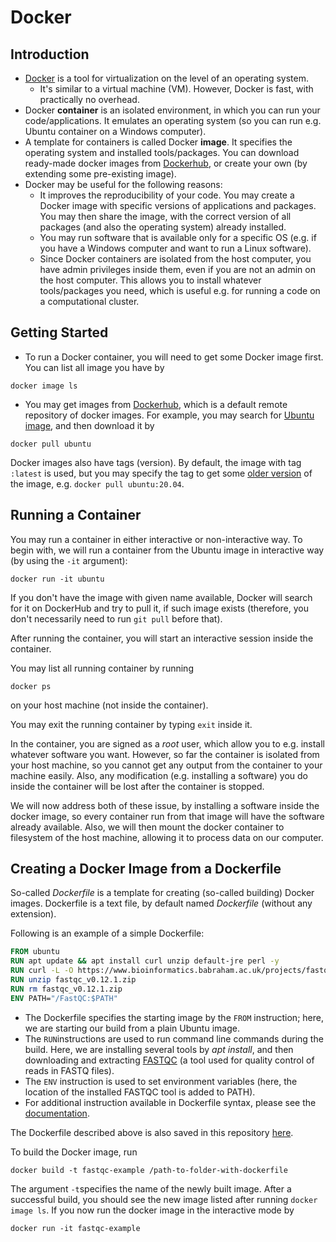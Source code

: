 # Docker

## Introduction

- [Docker](https://www.docker.com/) is a tool for virtualization on the level of an operating system.
    - It's similar to a virtual machine (VM). However, Docker is fast, with practically no overhead.
- Docker **container** is an isolated environment, in which you can run your code/applications.
  It emulates an operating system (so you can run e.g. Ubuntu container on a Windows computer).
- A template for containers is called Docker **image**. It specifies the operating system and installed tools/packages.
  You can download ready-made docker images from [Dockerhub](https://hub.docker.com/),
  or create your own (by extending some pre-existing image).
- Docker may be useful for the following reasons:
    - It improves the reproducibility of your code. You may create a Docker image
      with specific versions of applications and packages. You may then share the image,
      with the correct version of all packages (and also the operating system) already installed.
    - You may run software that is available only for a specific OS (e.g. if you have a Windows
      computer and want to run a Linux software).
    - Since Docker containers are isolated from the host computer, you have admin privileges inside them, even if you
      are not an admin on the host computer. This allows you to install whatever tools/packages you need, which is
      useful e.g. for running a code on a computational cluster.

## Getting Started

- To run a Docker container, you will need to get some Docker image first. You can list
  all image you have by

```commandline
docker image ls
```

- You may get images from [Dockerhub](https://hub.docker.com/), which is a default remote repository of docker images.
  For example, you may search for [Ubuntu image](https://hub.docker.com/_/ubuntu), and then download it by

```commandline
docker pull ubuntu
```

Docker images also have tags (version). By default, the image with tag ```:latest``` is used, but you may specify
the tag to get some [older version](https://hub.docker.com/_/ubuntu/tags) of the image,
e.g. ```docker pull ubuntu:20.04```.

## Running a Container

You may run a container in either interactive or non-interactive way. To begin with, we will run a container from the
Ubuntu image
in interactive way (by using the ```-it``` argument):

```commandline
docker run -it ubuntu
```

If you don't have the image with given name available, Docker will search for it on DockerHub and try to pull it, if
such image exists (therefore, you don't necessarily need to run ```git pull``` before that).

After running the container, you will start an interactive session inside the container.

You may list all running container by running

```commandline
docker ps
```

on your host machine (not inside the container).

You may exit the running container by typing ```exit``` inside it.

In the container, you are signed as a *root* user, which allow you to e.g. install whatever software you want.
However, so far the container is isolated from your host machine, so you cannot get any output from the container
to your machine easily. Also, any modification (e.g. installing a software) you do inside the container will be lost
after
the container is stopped.

We will now address both of these issue, by installing a software
inside the docker image, so every container run from that image will have the software already available.
Also, we will then mount the docker container to filesystem of the host machine, allowing it to process data on our
computer.

## Creating a Docker Image from a Dockerfile

So-called *Dockerfile* is a template for creating (so-called building) Docker images.
Dockerfile is a text file, by default named *Dockerfile* (without any extension).

Following is an example of a simple Dockerfile:

```dockerfile
FROM ubuntu
RUN apt update && apt install curl unzip default-jre perl -y
RUN curl -L -O https://www.bioinformatics.babraham.ac.uk/projects/fastqc/fastqc_v0.12.1.zip
RUN unzip fastqc_v0.12.1.zip
RUN rm fastqc_v0.12.1.zip
ENV PATH="/FastQC:$PATH"
```

- The Dockerfile specifies the starting image by the ```FROM``` instruction;
  here, we are starting our build from a plain Ubuntu image.
- The ```RUN```instructions are used to run command line commands during the build. Here,
  we are installing several tools by *apt install*, and then downloading and extracting
  [FASTQC](https://www.bioinformatics.babraham.ac.uk/projects/fastqc/)
  (a tool used for quality control of reads in FASTQ files).
- The ```ENV``` instruction is used to set environment variables (here, the location
  of the installed FASTQC tool is added to PATH).
- For additional instruction available in Dockerfile syntax, please see
  the [documentation](https://docs.docker.com/reference/dockerfile/).

The Dockerfile described above is also saved in this repository [here](./Docker_files/FASTQC/Dockerfile).

To build the Docker image, run

```commandline
docker build -t fastqc-example /path-to-folder-with-dockerfile
```

The argument ```-t```specifies the name of the newly built image.
After a successful build, you should see the new image listed after running ```docker image ls```.
If you now run the docker image in the interactive mode by

```commandline
docker run -it fastqc-example
```
